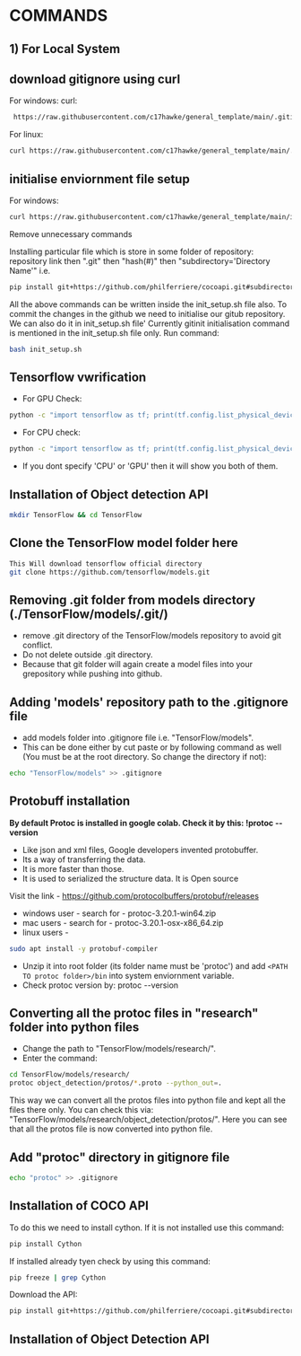 # COMMANDS

## 1) For Local System

## download gitignore using curl
For windows: curl:
```bash
 https://raw.githubusercontent.com/c17hawke/general_template/main/.gitignore > .gitignore
```

For linux: 
```bash
curl https://raw.githubusercontent.com/c17hawke/general_template/main/.gitignore
```

## initialise enviornment file setup
For windows: 
```bash
curl https://raw.githubusercontent.com/c17hawke/general_template/main/init_setup.sh > init_setup.sh
```
Remove unnecessary commands

Installing particular file which is store in some folder of repository:
repository link then ".git" then "hash(#)" then "subdirectory='Directory Name'" i.e.
```bash
pip install git+https://github.com/philferriere/cocoapi.git#subdirectory=PythonAPI
```


All the above commands can be written inside the init_setup.sh file also.
To commit the changes in the github we need to initialise our gitub repository. We can also do it in init_setup.sh file'
Currently gitinit initialisation command is mentioned in the init_setup.sh file only.
Run command: 
```bash
bash init_setup.sh
```


## Tensorflow vwrification
* For GPU Check:
```bash
python -c "import tensorflow as tf; print(tf.config.list_physical_device('GPU'))"
```
* For CPU check:
```bash
python -c "import tensorflow as tf; print(tf.config.list_physical_device('CPU'))"
```
* If you dont specify 'CPU' or 'GPU' then it will show you both of them.


## Installation of Object detection API
```bash
mkdir TensorFlow && cd TensorFlow
```

## Clone the TensorFlow model folder here

```bash
This Will download tensorflow official directory
git clone https://github.com/tensorflow/models.git
```

## Removing .git folder from models directory (./TensorFlow/models/.git/)

* remove .git directory of the TensorFlow/models repository to avoid git conflict. 
* Do not delete outside .git directory. 
* Because that git folder will again create a model files into your grepository while pushing into github.


## Adding 'models' repository path to the .gitignore file

* add models folder into .gitignore file i.e. "TensorFlow/models". 
* This can be done either by cut paste or by following command as well 
  (You must be at the root directory. So change the directory if not):
```bash
echo "TensorFlow/models" >> .gitignore
```

## Protobuff installation

**By default Protoc is installed in google colab. Check it by this: !protoc --version**
* Like json and xml files, Google developers invented protobuffer. 
* Its a way of transferring the data. 
* It is more faster than those.
* It is used to serialized the structure data. It is Open source

Visit the link - https://github.com/protocolbuffers/protobuf/releases

* windows user - search for - protoc-3.20.1-win64.zip
* mac users - search for - protoc-3.20.1-osx-x86_64.zip
* linux users -
```bash
sudo apt install -y protobuf-compiler
```
* Unzip it into root folder (its folder name must be 'protoc') and add `<PATH TO protoc folder>/bin` into system enviornment   variable.
* Check protoc version by: protoc --version


## Converting all the protoc files in "research" folder into python files
* Change the path to "TensorFlow/models/research/". 
* Enter the command:

```bash
cd TensorFlow/models/research/
protoc object_detection/protos/*.proto --python_out=.
```
This way we can convert all the protos files into python file and kept all the files there only. You can check this via:
"TensorFlow/models/research/object_detection/protos/". Here you can see that all the protos file is now converted into python file.


## Add "protoc" directory in gitignore file

```bash
echo "protoc" >> .gitignore
```

## Installation of COCO API

To do this we need to install cython. If it is not installed use this command:
```bash
pip install Cython
```

If installed already tyen check by using this command:
```bash
pip freeze | grep Cython
```

Download the API:
```bash
pip install git+https://github.com/philferriere/cocoapi.git#subdirectory=PythonAPI
```


## Installation of Object Detection API
